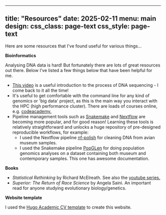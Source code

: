 
---
title: "Resources"
date: 2025-02-11
menu:
  main
design:
  css_class: page-text
  css_style: page-text
---

Here are some resources that I've found useful for various things...

**Bioinformatics**

Analysing DNA data is hard! But fortunately there are lots of great resources out there. Below I've listed a few things below that have been helpful for me.
* [This video](https://www.youtube.com/watch?v=fCd6B5HRaZ8) is a useful introduction to the process of DNA sequencing - I come back to it all the time!
* It's useful to get comfortable with the command line for any kind of genomics or 'big data' project, as this is the main way you interact with the HPC (high performance cluster). There are loads of courses online, e.g. [codeacademy.](https://www.codecademy.com/learn/learn-the-command-line)
* Pipeline management tools such as [Snakemake](https://snakemake.github.io/) and [Nextflow](https://www.nextflow.io/) are becoming more popular, and for good reason! Learning these tools is relatively straightforward and unlocks a huge repository of pre-designed reproducible workflows, for example:
  * I used the Nextflow pipeline [nf-polish](https://github.com/MozesBlom/nf-polish) for cleaning DNA from avian museum samples.
  * I used the Snakemake pipeline [PopGLen](https://github.com/zjnolen/PopGLen/tree/master/config) for doing population genomics analyses on a dataset containing both museum and contemporary samples. This one has awesome documentation.

**Books**

* *Statistical Rethinking* by Richard McElreath.
  See also the [youtube series.](https://www.youtube.com/watch?v=FdnMWdICdRs)
* *Superior: The Return of Race Science* by Angela Saini.
  An important read for anyone studying evolutionary biology/genetics.

**Website template**

I used the [Hugo Academic CV template](https://docs.hugoblox.com/tutorial/resume/) to create this website.